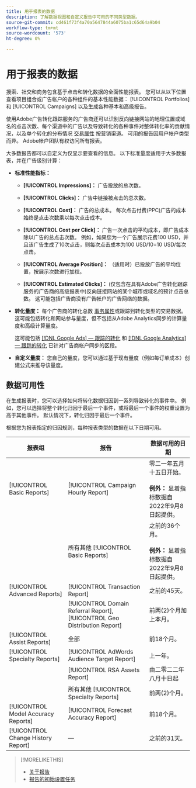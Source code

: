 ```yaml
---
title: 用于报表的数据
description: 了解数据视图和自定义报告中可用的不同类型数据。
source-git-commit: cd461f73f4a70a5647844a6075ba1c65d64a9b04
workflow-type: tm+mt
source-wordcount: '573'
ht-degree: 0%

---
```


# 用于报表的数据

搜索、社交和商务包含基于点击和转化数据的全面性能报表。 您可以从以下位置查看项目组合或广告帐户的各种组件的基本性能数据： [!UICONTROL Portfolios] 和 [!UICONTROL Campaigns] 以及生成各种基本和高级报告。

使用Adobe广告转化跟踪服务的广告商还可以识别反向链接网站的地理位置或域名的点击次数、每个渠道中的广告以及导致转化的各种事件对整体转化率的贡献情况，以及单个转化的分布情况 [交易属性](/help/search-social-commerce/admin/transaction-properties/transaction-property-about.md) 按营销渠道。 可用的报告因用户帐户类型而异。 Adobe帐户团队有权访问所有报表。

大多数报告都可以自定义为仅显示要查看的信息。 以下标准量度适用于大多数报表，并在广告级别计算：

* **标准性能指标：**

   * **[!UICONTROL Impressions]：** 广告投放的总次数。

   * **[!UICONTROL Clicks]：** 广告中链接被点击的总次数。

   * **[!UICONTROL Cost]：** 广告的总成本。 每次点击付费(PPC)广告的成本始终是点击次数乘以每次点击成本。

   * **[!UICONTROL Cost per Click]：** 广告一次点击的平均成本，即广告成本除以广告的总点击次数。 例如，如果您为一个广告展示花费100 USD，并且该广告生成了10次点击，则每次点击成本为100 USD/10=10 USD/每次点击。

   * **[!UICONTROL Average Position]：** （适用时）已投放广告的平均位置，按展示次数进行加权。

   * **[!UICONTROL Estimated Clicks]：** (仅包含在具有Adobe广告转化跟踪服务的广告商的高级报表中)反向链接网站的某个城市或域名的预计点击总数。 这可能包括广告商没有广告帐户的广告网络的数据。

* **转化量度：** 每个广告商的转化总数 [事务属性](/help/search-social-commerce/glossary.md#s-t)或跟踪到转化类型的交易数据。 这可能包括转化和网站参与量度，但不包括从Adobe Analytics同步的计算量度和高级计算量度。

   这可能包括 [[!DNL Google Ads] — 跟踪的转化](/help/search-social-commerce/campaign-management/introduction/google-conversion-data.md) 和 [[!DNL Google Analytics] — 跟踪的转化](/help/search-social-commerce/admin/data-sources/data-source-about.md) 已针对广告商帐户同步的区段。

* **自定义量度：** 您自己的量度，您可以通过基于现有量度（例如每订单成本）创建公式来推导该量度。

## 数据可用性

在生成报表时，您可以选择如何将转化数据归因到一系列导致转化的事件中。 例如，您可以选择将整个转化归因于最后一个事件，或将最后一个事件的权重设置为高于其他事件。 默认情况下，转化归因于最后一个事件。

根据您为报表指定的归因规则，每种报表类型的数据在以下日期可用。

| 报表组 | 报告 | 数据可用的日期 |
|---|---|---|
| [!UICONTROL Basic Reports] | [!UICONTROL Campaign Hourly Report] | 零二一年五月十五日开始。<br><br><b>例外：</b> 显着指标数据自2022年9月8日起提供。 |
|  | 所有其他 [!UICONTROL Basic Reports] | 之前的36个月。<br><br><b>例外：</b> 显着指标数据自2022年9月8日起提供。 |
| [!UICONTROL Advanced Reports] | [!UICONTROL Transaction Report] | 之前的45天。 |
|  | [!UICONTROL Domain Referral Report], [!UICONTROL Geo Distribution Report] | 前两(2)个月加上本月。 |
| [!UICONTROL Assist Reports] | 全部 | 前18个月。 |
| [!UICONTROL Specialty Reports] | [!UICONTROL AdWords Audience Target Report] | 上一年。 |
|  | [!UICONTROL RSA Assets Report] | 由二零二二年八月十日起 |
|  | 所有其他 [!UICONTROL Specialty Reports] | 前两(2)个月。 |
| [!UICONTROL Model Accuracy Reports] | [!UICONTROL Forecast Accuracy Report] | 前18个月。 |
| [!UICONTROL Change History Report] | — | 之前的31天。 |

>[!MORELIKETHIS]
>
>* [关于报告](report-about.md)
>* [报告的初始设置任务](initial-setup.md)

